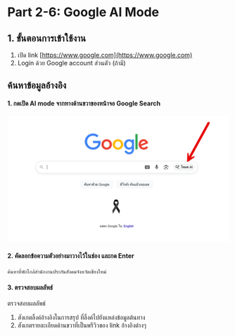 # Part 2-6: Google AI Mode


## 1. ขั้นตอนการเข้าใช้งาน

1. เปิด link [https://www.google.com](https://www.google.com)
2. Login ด้วย Google account ส่วนตัว (ถ้ามี)


## ค้นหาข้อมูลอ้างอิง

#### 1. กดเปิด AI mode จากทางด้านขวาของหน้าจอ Google Search

![alt text](2025-10-30_09-19-14.png)


#### 2. คัดลอกข้อความตัวอย่างมาวางไว้ในช่อง และกด Enter

```
ค้นหาที่พักใกล้สำนักงานประกันสังคมจังหวัดเชียงใหม่
```

#### 3. ตรวจสอบผลลัพธ์

ตรวจสอบผลลัพธ์ 

1. สังเกตลิ้งค์อ้างอิงในการสรุป ที่ลิ้งค์ไปยังแหล่งข้อมูลต้นทาง
2. สังเกตรายละเอียดด้านขวาที่เป็นพรีวิวของ link อ้างอิงต่างๆ 
